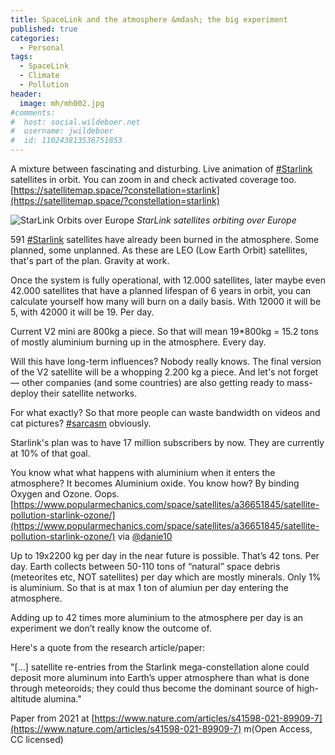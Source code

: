 ```yaml
---
title: SpaceLink and the atmosphere &mdash; the big experiment
published: true
categories:
  - Personal
tags:
  - SpaceLink
  - Climate
  - Pollution
header:
  image: mh/mh002.jpg
#comments:
#  host: social.wildeboer.net
#  username: jwildeboer
#  id: 110243813536751853
---
```


A mixture between fascinating and disturbing. Live animation of [#Starlink](https://social.wildeboer.net/tags/Starlink) satellites in orbit. You can zoom in and check activated coverage too. [https://satellitemap.space/?constellation=starlink](https://satellitemap.space/?constellation=starlink)

![StarLink Orbits over Europe](/images/2023/09/StarLink.png)
*StarLink satellites orbiting over Europe*

591 [#Starlink](https://social.wildeboer.net/tags/Starlink) satellites have already been burned in the atmosphere. Some planned, some unplanned. As these are LEO (Low Earth Orbit) satellites, that's part of the plan. Gravity at work.

Once the system is fully operational, with 12.000 satellites, later maybe even 42.000 satellites that have a planned lifespan of 6 years in orbit, you can calculate yourself how many will burn on a daily basis. With 12000 it will be 5, with 42000 it will be 19. Per day.

 Current V2 mini are 800kg a piece. So that will mean 19\*800kg = 15.2 tons of mostly aluminium burning up in the atmosphere. Every day.
 
 Will this have long-term influences? Nobody really knows.  The final version of the V2 satellite will be a whopping 2.200 kg a piece. And let's not forget — other companies (and some countries) are also getting ready to mass-deploy their satellite networks.
 
 For what exactly? So that more people can waste bandwidth on videos and cat pictures? [#sarcasm](https://social.wildeboer.net/tags/sarcasm) obviously.
 
Starlink's plan was to have 17 million subscribers by now. They are currently at 10% of that goal.

You know what what happens with aluminium when it enters the atmosphere? It becomes Aluminium oxide. You know how? By binding Oxygen and Ozone. Oops. [https://www.popularmechanics.com/space/satellites/a36651845/satellite-pollution-starlink-ozone/](https://www.popularmechanics.com/space/satellites/a36651845/satellite-pollution-starlink-ozone/) via [@danie10](https://squeet.me/profile/danie10)

Up to 19x2200 kg per day in the near future is possible. That’s 42 tons. Per day. Earth collects between 50-110 tons of “natural” space debris (meteorites etc, NOT satellites) per day which are mostly minerals. Only 1% is aluminium. So that is at max 1 ton of alumiun per day entering the atmosphere.

Adding up to 42 times more aluminium to the atmosphere per day is an experiment we don’t really know the outcome of.

Here's a quote from the research article/paper:

  "[...] satellite re-entries from the Starlink mega-constellation alone could deposit more aluminum into Earth’s upper atmosphere than what is done through meteoroids; they could thus become the dominant source of high-altitude alumina."

Paper from 2021 at [https://www.nature.com/articles/s41598-021-89909-7](https://www.nature.com/articles/s41598-021-89909-7) m(Open Access, CC licensed)

